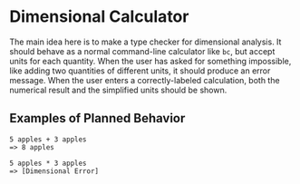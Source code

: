 # Dimensional Calculator

The main idea here is to make a type checker for dimensional analysis.  It should behave as a normal command-line calculator like `bc`, but accept units for each quantity.  When the user has asked for something impossible, like adding two quantities of different units, it should produce an error message. When the user enters a correctly-labeled calculation, both the numerical result and the simplified units should be shown.

## Examples of Planned Behavior

    5 apples + 3 apples
    => 8 apples

    5 apples * 3 apples
    => [Dimensional Error]
